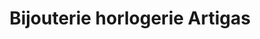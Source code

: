 ---
title: "Bijouterie horlogerie Artigas"
url: /hasparren/bijouterie-horlogerie-artigas/
shop: bijoux
---